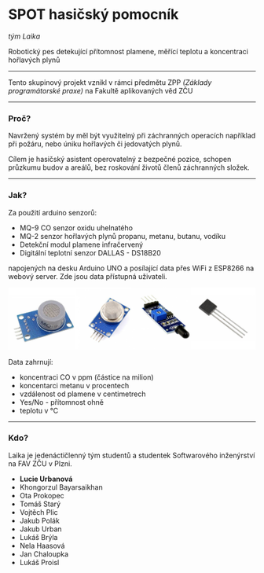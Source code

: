 **SPOT hasičský pomocník**
==========================

*tým Laika*

Robotický pes detekující přítomnost plamene, měřící teplotu a koncentraci hořlavých plynů

----
Tento skupinový projekt vznikl v rámci předmětu ZPP *(Základy programátorské praxe)* na Fakultě aplikovaných věd ZČU

----

### Proč?

Navržený systém by měl být využitelný při záchranných operacích například při požáru, nebo úniku hořlavých či jedovatých plynů.

Cílem je hasičský asistent operovatelný z bezpečné pozice, schopen průzkumu budov a areálů, bez roskování životů členů záchranných složek.

----

### Jak?

Za použití arduino senzorů:
- MQ-9 CO senzor oxidu uhelnatého
- MQ-2 senzor hořlavých plynů propanu, metanu, butanu, vodíku
- Detekční modul plamene infračervený
- Digitální teplotní senzor DALLAS - DS18B20

napojených na desku Arduino UNO a posílající data přes WiFi z ESP8266 na webový server.
Zde jsou data přístupná uživateli.

![obrázky senzorů: CO, hořlavé plyny, plamen, teplota](senzory.png)

Data zahrnují:
- koncentraci CO v ppm (částice na milion)
- koncentarci metanu v procentech
- vzdálenost od plamene v centimetrech
- Yes/No - přítomnost ohně
- teplotu v °C

----

### Kdo?

Laika je jedenáctičlenný tým studentů a studentek Softwarového inženýrství na FAV ZČU v Plzni.

- **Lucie Urbanová**
- Khongorzul Bayarsaikhan
- Ota Prokopec
- Tomáš Starý
- Vojtěch Plic
- Jakub Polák
- Jakub Urban
- Lukáš Brýla
- Nela Haasová
- Jan Chaloupka
- Lukáš Proisl
